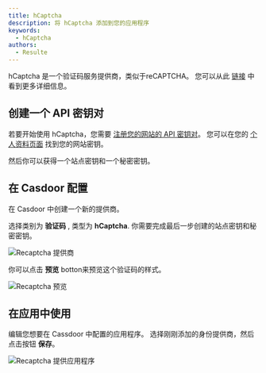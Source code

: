 ```yaml
---
title: hCaptcha
description: 将 hCaptcha 添加到您的应用程序
keywords:
  - hCaptcha
authors:
  - Resulte
---
```


hCaptcha 是一个验证码服务提供商，类似于reCAPTCHA。 您可以从此 [链接](https://www.hcaptcha.com/) 中看到更多详细信息。

## 创建一个 API 密钥对

若要开始使用 hCaptcha，您需要 [注册您的网站的 API 密钥对](https://www.hcaptcha.com/)。 您可以在您的 [个人资料页面](https://dashboard.hcaptcha.com/settings) 找到您的网站密钥。

然后你可以获得一个站点密钥和一个秘密密钥。

## 在 Casdoor 配置

在 Casdoor 中创建一个新的提供商。

选择类别为  **验证码** , 类型为  **hCaptcha**. 你需要完成最后一步创建的站点密钥和秘密密钥。

![Recaptcha 提供商](/img/providers/captcha/hcaptcha_provider.png)

你可以点击 **预览** botton来预览这个验证码的样式。

![Recaptcha 预览](/img/providers/captcha/hcaptcha_preview.png)

## 在应用中使用

编辑您想要在 Cassdoor 中配置的应用程序。 选择刚刚添加的身份提供商，然后点击按钮 **保存**。

![Recaptcha 提供应用程序](/img/providers/captcha/hcaptcha_provider_app.png)
